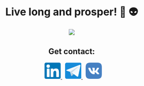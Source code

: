 <h1 align="center">
  Live long and prosper! &#128406; 👽
</h1>

<div id="cosmos" align="center">
  <img src="https://media.giphy.com/media/SVCSsoKU5v6ZJLk07n/giphy.gif" width="600"/>
</div>

<div id="badges" align="center">
  <h2>
    Get contact:
  </h2>&nbsp;
  <a href="https://www.linkedin.com/in/aleksey-shaydullin-b9101aa9/">
    <img alt="Aleksey Shaydullin | LinkedIn" width="44px" src="./images/icon-linkedin.png" />
  </a>&nbsp;
  <a href="https://t.me/AlekseyShaydullin">
    <img alt="Aleksey Shaydullin | Telegram" width="44px" src="./images/icon-telegram.png" />
    </a>&nbsp;
    <a href="https://vk.com/alekseyshaydullin">
        <img alt="Aleksey Shaydullin | VK" width="44px" src="./images/icon-vk.png" />
    </a>
</div>

<!--
**AlekseyShaydullin/AlekseyShaydullin** is a ✨ _special_ ✨ repository because its `README.md` (this file) appears on your GitHub profile.

Here are some ideas to get you started:

- 🔭 I’m currently working on ...
- 🌱 I’m currently learning ...
- 👯 I’m looking to collaborate on ...
- 🤔 I’m looking for help with ...
- 💬 Ask me about ...
- 📫 How to reach me: ...
- 😄 Pronouns: ...
- ⚡ Fun fact: ...
-->
